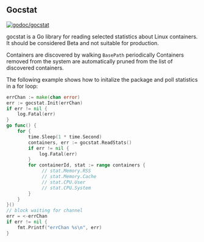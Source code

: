 ## Gocstat

[![godoc/gocstat](https://godoc.org/github.com/porjo/gocstat?status.png)](https://godoc.org/github.com/porjo/gocstat)

gocstat is a Go library for reading selected statistics about Linux containers. It should be considered Beta and not suitable for production.

Containers are discovered by walking `BasePath` periodically
Containers removed from the system are automatically pruned
from the list of discovered containers.

The following example shows how to initalize the package and poll
statistics in a for loop:

```Go
errChan := make(chan error)
err := gocstat.Init(errChan)
if err != nil {
	log.Fatal(err)
}
go func() {
	for {
		time.Sleep(1 * time.Second)
		containers, err := gocstat.ReadStats()
		if err != nil {
			log.Fatal(err)
		}
		for containerId, stat := range containers {
			 // stat.Memory.RSS
			 // stat.Memory.Cache
			 // stat.CPU.User
			 // stat.CPU.System
		}
	}
}()
// block waiting for channel
err = <-errChan
if err != nil {
	fmt.Printf("errChan %s\n", err)
}
```

